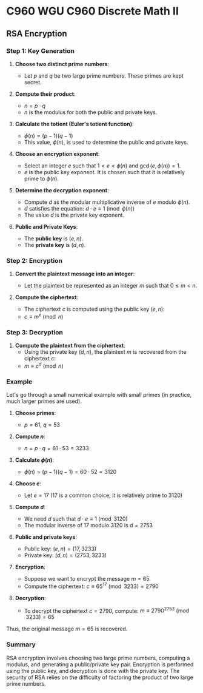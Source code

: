 # C960 WGU C960 Discrete Math II
## RSA Encryption
### Step 1: Key Generation

1. **Choose two distinct prime numbers**: 
   - Let $p$ and $q$ be two large prime numbers. These primes are kept secret.
   
2. **Compute their product**:
   - $n = p \cdot q$
   - $n$ is the modulus for both the public and private keys.

3. **Calculate the totient (Euler's totient function)**:
   - $\phi(n) = (p - 1)(q - 1)$
   - This value, $\phi(n)$, is used to determine the public and private keys.

4. **Choose an encryption exponent**:
   - Select an integer $e$ such that $1 < e < \phi(n)$ and $\gcd(e, \phi(n)) = 1$.
   - $e$ is the public key exponent. It is chosen such that it is relatively prime to $\phi(n)$.

5. **Determine the decryption exponent**:
   - Compute $d$ as the modular multiplicative inverse of $e$ modulo $\phi(n)$.
   - $d$ satisfies the equation: $d \cdot e \equiv 1 \pmod{\phi(n)}$
   - The value $d$ is the private key exponent.

6. **Public and Private Keys**:
   - The **public key** is $(e, n)$.
   - The **private key** is $(d, n)$.

### Step 2: Encryption

1. **Convert the plaintext message into an integer**:
   - Let the plaintext be represented as an integer $m$ such that $0 \leq m < n$.

2. **Compute the ciphertext**:
   - The ciphertext $c$ is computed using the public key $(e, n)$:
   - $c \equiv m^e \pmod{n}$

### Step 3: Decryption

1. **Compute the plaintext from the ciphertext**:
   - Using the private key $(d, n)$, the plaintext $m$ is recovered from the ciphertext $c$:
   - $m \equiv c^d \pmod{n}$

### Example

Let's go through a small numerical example with small primes (in practice, much larger primes are used).

1. **Choose primes**:
   - $p = 61$, $q = 53$

2. **Compute $n$**:
   - $n = p \cdot q = 61 \cdot 53 = 3233$

3. **Calculate $\phi(n)$**:
   - $\phi(n) = (p-1)(q-1) = 60 \cdot 52 = 3120$

4. **Choose $e$**:
   - Let $e = 17$ (17 is a common choice; it is relatively prime to 3120)

5. **Compute $d$**:
   - We need $d$ such that $d \cdot e \equiv 1 \pmod{3120}$
   - The modular inverse of $17$ modulo $3120$ is $d = 2753$

6. **Public and private keys**:
   - Public key: $(e, n) = (17, 3233)$
   - Private key: $(d, n) = (2753, 3233)$

7. **Encryption**:
   - Suppose we want to encrypt the message $m = 65$.
   - Compute the ciphertext: $c \equiv 65^{17} \pmod{3233} = 2790$

8. **Decryption**:
   - To decrypt the ciphertext $c = 2790$, compute: $m \equiv 2790^{2753} \pmod{3233} = 65$

Thus, the original message $m = 65$ is recovered.

### Summary

RSA encryption involves choosing two large prime numbers, computing a modulus, and generating a public/private key pair. Encryption is performed using the public key, and decryption is done with the private key. The security of RSA relies on the difficulty of factoring the product of two large prime numbers.
